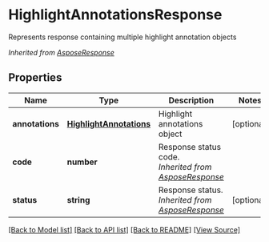 ﻿# HighlightAnnotationsResponse
Represents response containing multiple highlight annotation objects

*Inherited from [AsposeResponse](AsposeResponse.md)*
## Properties
Name | Type | Description | Notes
------------ | ------------- | ------------- | -------------
**annotations** | [**HighlightAnnotations**](HighlightAnnotations.md) | Highlight annotations object | [optional]
**code** | **number** | Response status code.<br />*Inherited from [AsposeResponse](AsposeResponse.md)* | 
**status** | **string** | Response status.<br />*Inherited from [AsposeResponse](AsposeResponse.md)* | [optional]

[[Back to Model list]](../README.md#documentation-for-models) [[Back to API list]](../README.md#documentation-for-api-endpoints) [[Back to README]](../README.md) [[View Source]](../src/models/highlightAnnotationsResponse.ts)

